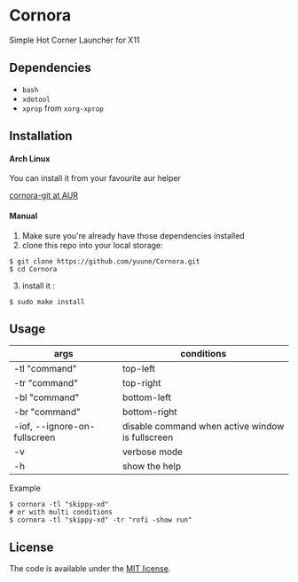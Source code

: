 # Cornora
Simple Hot Corner Launcher for X11

## Dependencies

- `bash`
- `xdotool`
- `xprop` from `xorg-xprop`

## Installation

#### Arch Linux

You can install it from your favourite aur helper

[cornora-git at AUR](https://aur.archlinux.org/packages/cornora-git/)

#### Manual

1. Make sure you're already have those dependencies installed
2. clone this repo into your local storage:
```
$ git clone https://github.com/yuune/Cornora.git
$ cd Cornora
```
3. install it :
```
$ sudo make install
```

## Usage

| args                          | conditions                                       |
| ----------------------------- | ------------------------------------------------ |
| -tl "command"                 | top-left                                         |
| -tr "command"                 | top-right                                        |
| -bl "command"                 | bottom-left                                      |
| -br "command"                 | bottom-right                                     |
| -iof, --ignore-on-fullscreen  | disable command when active window is fullscreen |
| -v                            | verbose mode                                     |
| -h                            | show the help                                    |

Example
```
$ cornora -tl "skippy-xd"
# or with multi conditions
$ cornora -tl "skippy-xd" -tr "rofi -show run"      
```
      
## License

The code is available under the [MIT license](LICENSE).
